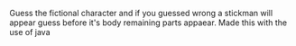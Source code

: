 Guess the fictional character and if you guessed wrong a stickman will appear guess before it's body remaining parts appaear. Made this with the use of java
